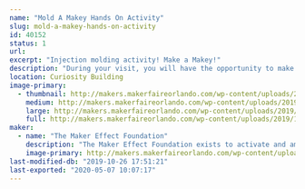 ```yaml
---
name: "Mold A Makey Hands On Activity"
slug: mold-a-makey-hands-on-activity
id: 40152
status: 1
url: 
excerpt: "Injection molding activity! Make a Makey!"
description: "During your visit, you will have the opportunity to make a plastic molded Makey Robot.  This workshop will show you the steps required to make a Makey using a plastic molding process.  This opportunity will have a small cost associated to cover the cost of the material along with helping to support  Gra-V Robotics.  We are a high school robotics team that functions in Orange County and the money raised will help cover the cost of registration, travel, and parts/materials."
location: Curiosity Building
image-primary:
  - thumbnail: http://makers.makerfaireorlando.com/wp-content/uploads/2019/10/makey1-150x150.jpg
    medium: http://makers.makerfaireorlando.com/wp-content/uploads/2019/10/makey1-300x225.jpg
    large: http://makers.makerfaireorlando.com/wp-content/uploads/2019/10/makey1.jpg
    full: http://makers.makerfaireorlando.com/wp-content/uploads/2019/10/makey1.jpg
maker:
  - name: "The Maker Effect Foundation"
    description: "The Maker Effect Foundation exists to activate and amplify the efforts of makers as they learn, build and work together in their communities. Our efforts include research, publication, community organization, event production, and startup advisement. The foundation’s community organization and startup efforts are focused on Central Florida, however our research and publication efforts are not limited in scope. The Maker Effect Foundation is a 501(c)(3) public charity. "
    image-primary: http://makers.makerfaireorlando.com/wp-content/uploads/2015/09/candy_making_buttons_at_makerfx-1024x1024.jpg
last-modified-db: "2019-10-26 17:51:21"
last-exported: "2020-05-07 10:07:17"
---
```

